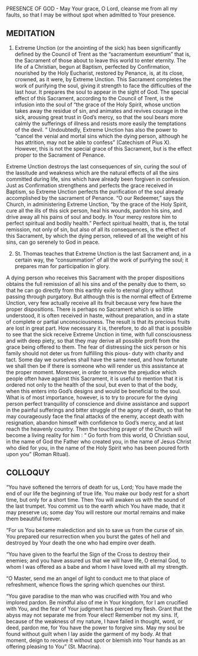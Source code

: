 PRESENCE OF GOD - May Your grace, O Lord, cleanse me from all my faults, so that I may be without spot when admitted to Your presence.

## MEDITATION

1. Extreme Unction (or the anointing of the sick) has been significantly defined by the Council of Trent as the “sacramentum exeuntium” that is, the Sacrament of those about to leave this world to enter eternity. The life of a Christian, begun at Baptism, perfected by Confirmation, nourished by the Holy Eucharist, restored by Penance, is, at its close, crowned, as it were, by Extreme Unction. This Sacrament completes the work of purifying the soul, giving it strength to face the difficulties of the last hour. It prepares the soul to appear in the sight of God. The special effect of this Sacrament, according to the Council of Trent, is the infusion into the soul of “the grace of the Holy Spirit, whose unction takes away the residue of sin, and animates and revives courage in the sick, arousing great trust in God’s mercy, so that the soul bears more calmly the sufferings of illness and resists more easily the temptations of the devil. ”
Undoubtedly, Extreme Unction has also the power to “cancel the venial and mortal sins which the dying person, although he has attrition, may not be able to confess” (Catechism of Pius X). However, this is not the special grace of this Sacrament, but is the effect proper to the Sacrament of Penance.

Extreme Unction destroys the last consequences of sin, curing the soul of the lassitude and weakness which are the natural effects of all the sins committed during life, sins which have already been forgiven in confession. Just as Confirmation strengthens and perfects the grace received in Baptism, so Extreme Unction perfects the purification of the soul already accomplished by the sacrament of Penance. “O our Redeemer,” says the Church, in administering Extreme Unction, “by the grace of the Holy Spirit, cure all the ills of this sick person, heal his wounds, pardon his sins, and drive away all his pains of soul and body. In Your mercy restore him to perfect spiritual and bodily health.” Perfect spiritual health, that is, the total remission, not only of sin, but also of all its consequences, is the effect of this Sacrament, by which the dying person, relieved of all the weight of his sins, can go serenely to God in peace.

2. St. Thomas teaches that Extreme Unction is the last Sacrament and, in a certain way, the “consummation” of all the work of purifying the soul; it prepares man for participation in glory.

A dying person who receives this Sacrament with the proper dispositions obtains the full remission of all his sins and of the penalty due to them, so that he can go directly from this earthly exile to eternal glory without passing through purgatory. But although this is the normal effect of Extreme Unction, very few actually receive all its fruit because very few have the proper dispositions. There is perhaps no Sacrament which is so little understood, it is often received in haste, without preparation, and in a state of complete or partial unconsciousness. The result is that its precious fruits are lost in great part. How necessary it is, therefore, to do all that is possible to see that the sick receive Extreme Unction in time, with full consciousness and with deep piety, so that they may derive all possible profit from the grace being offered to them. The fear of distressing the sick person or his family should not deter us from fulfilling this pious- duty with charity and tact. Some day we ourselves shall have the same need, and how fortunate we shall then be if there is someone who will render us this assistance at the proper moment. Moreover, in order to remove the prejudice which people often have against this Sacrament, it is useful to mention that it is ordered not only to the health of the soul, but even to that of the body, when this enters into God’s designs and would be beneficial to the soul. What is of most importance, however, is to try to procure for the dying person perfect tranquility of conscience and divine assistance and support in the painful sufferings and bitter struggle of the agony of death, so that he may courageously face the final attacks of the enemy, accept death with resignation, abandon himself with confidence to God’s mercy, and at last reach the heavenly country. Then the touching prayer of the Church will become a living reality for him : “ Go forth from this world, O Christian soul, in the name of God the Father who created you, in the name of Jesus Christ who died for you, in the name of the Holy Spirit who has been poured forth upon you” (Roman Ritual).

## COLLOQUY

“You have softened the terrors of death for us, Lord; You have made the end of our life the beginning of true life. You make our body rest for a short time, but only for a short time. Then You will awaken us with the sound of the last trumpet. You commit us to the earth which You have made, that it may preserve us; some day You will restore our mortal remains and make them beautiful forever.

“For us You became malediction and sin to save us from the curse of sin. You prepared our resurrection when you burst the gates of hell and destroyed by Your death the one who had empire over death.

“You have given to the fearful the Sign of the Cross to destroy their enemies; and you have assured us that we will have life, O eternal God, to whom I was offered as a babe and whom I have loved with all my strength.

“O Master, send me an angel of light to conduct me to that place of refreshment, whence flows the spring which quenches our thirst.

“You gave paradise to the man who was crucified with You and who implored pardon. Be mindful also of me in Your kingdom, for I am crucified with You, and the fear of Your judgment has pierced my flesh. Grant that the abyss may not separate me from Your elect! Remember not my sins. If, because of the weakness of my nature, I have failed in thought, word, or deed, pardon me, for You have the power to forgive sins. May my soul be found without guilt when I lay aside the garment of my body. At that moment, deign to receive it without spot or blemish into Your hands as an offering pleasing to You” (St. Macrina).